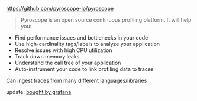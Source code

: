 https://github.com/pyroscope-io/pyroscope

> Pyroscope is an open source continuous profiling platform. It will help you:

-   Find performance issues and bottlenecks in your code
-   Use high-cardinality tags/labels to analyze your application
-   Resolve issues with high CPU utilization
-   Track down memory leaks
-   Understand the call tree of your application
-   Auto-instrument your code to link profiling data to traces

Can ingest traces from many different languages/libraries

update: [bought by grafana](https://grafana.com/blog/2023/03/15/pyroscope-grafana-phlare-join-for-oss-continuous-profiling/)